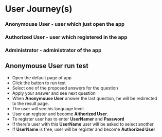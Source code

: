 # User Journey(s)
### Anonymouse User - user which just open the app
### Authorized User - user which registered in the app
### Administrator - administrator of the app

## Anonymouse User run test
* Open the default page of app 
* Click the button to run test
* Select one of the proposed answers for the question 
* Apply your answer and see next question
* When **Anonymouse User** answer the last question, he will be redirected to the result page.
* The user will see his language level.
* User can register and become **Aithorized User**.
* To register user has to enter **UserNamer** and **Password**
* If there's user with this **UserName** user will be asked to select another
* If **UserName** is free, user will be register and become **Authorized User**
